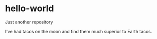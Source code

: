 # hello-world
Just another repository

I've had tacos on the moon and find them much superior to Earth tacos.
